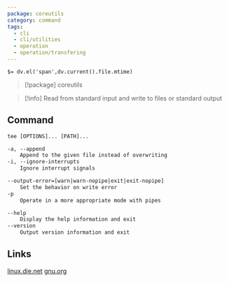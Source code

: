 ```yaml
---
package: coreutils
category: command
tags:
  - cli
  - cli/utilities
  - operation
  - operation/transfering
---
```


`$= dv.el('span',dv.current().file.mtime)`
> [!package] coreutils

> [!info] Read from standard input and write to files or standard output

## Command
```txt
tee [OPTIONS]... [PATH]...

-a, --append
	Append to the given file instead of overwriting
-i, --ignore-interrupts
	Ignore interrupt signals

--output-error=[warn|warn-nopipe|exit|exit-nopipe]
	Set the behavior on write error
-p
	Operate in a more appropriate mode with pipes

--help
	Display the help information and exit 
--version
	Output version information and exit
```

## Links
[linux.die.net](https://linux.die.net/man/1/tee)
[gnu.org](https://www.gnu.org/software/coreutils/manual/html_node/tee-invocation.html#tee-invocation)
